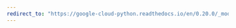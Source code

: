 ```yaml
---
redirect_to: "https://google-cloud-python.readthedocs.io/en/0.20.0/_modules/google/cloud/dns/changes.html"
---
```

